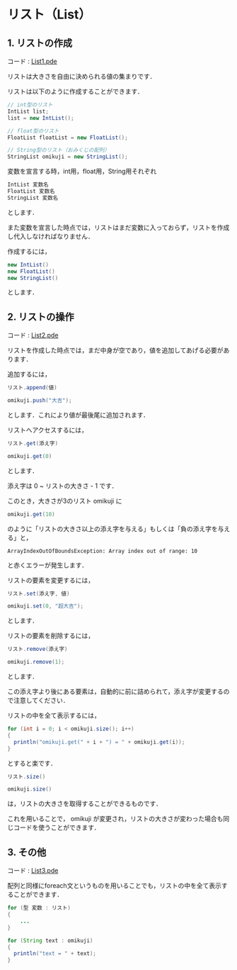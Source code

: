 # リスト（List）

## 1. リストの作成

コード : [List1.pde](../Code_List/List1/List1.pde)

リストは大きさを自由に決められる値の集まりです．

リストは以下のように作成することができます．

```java
// int型のリスト
IntList list;
list = new IntList();

// float型のリスト
FloatList floatList = new FloatList();

// String型のリスト（おみくじの配列）
StringList omikuji = new StringList();
```

変数を宣言する時，int用，float用，String用それぞれ

```java
IntList 変数名
FloatList 変数名
StringList 変数名
```

とします．

また変数を宣言した時点では，リストはまだ変数に入っておらず，リストを作成し代入しなければなりません．

作成するには，

```java
new IntList()
new FloatList()
new StringList()
```

とします．

## 2. リストの操作

コード : [List2.pde](../Code_List/List2/List2.pde)

リストを作成した時点では，まだ中身が空であり，値を追加してあげる必要があります．

追加するには，

```java
リスト.append(値)

omikuji.push("大吉");
```

とします．これにより値が最後尾に追加されます．

リストへアクセスするには，

```java
リスト.get(添え字)

omikuji.get(0)
```

とします．

添え字は 0 ~ リストの大きさ - 1 です．

このとき，大きさが3のリスト omikuji に

```java
omikuji.get(10)
```

のように「リストの大きさ以上の添え字を与える」もしくは「負の添え字を与える」と，

```
ArrayIndexOutOfBoundsException: Array index out of range: 10
```

と赤くエラーが発生します．

リストの要素を変更するには，

```java
リスト.set(添え字, 値)

omikuji.set(0, "超大吉");
```

とします．

リストの要素を削除するには，

```java
リスト.remove(添え字)

omikuji.remove(1);
```

とします．

この添え字より後にある要素は，自動的に前に詰められて，添え字が変更するので注意してください．

リストの中を全て表示するには，

```java
for (int i = 0; i < omikuji.size(); i++)
{
  println("omikuji.get(" + i + ") = " + omikuji.get(i));
}
```

とすると楽です．

```java
リスト.size()

omikuji.size()
```

は，リストの大きさを取得することができるものです．

これを用いることで， omikuji が変更され，リストの大きさが変わった場合も同じコードを使うことができます．

## 3. その他

コード : [List3.pde](../Code_List/List3/List3.pde)

配列と同様にforeach文というものを用いることでも，リストの中を全て表示することができます．

```java
for (型 変数 : リスト)
{
    ...
}

for (String text : omikuji)
{
  println("text = " + text);
}
```
